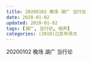 ```yaml
---
title: 20200102 晚场 湖广 当行论
date: 2020-01-02
updated: 2020-01-02
tags: [湖广, 当行论, 相声]
categories: (2019)己亥年场次
---
```

20200102 晚场 湖广 当行论